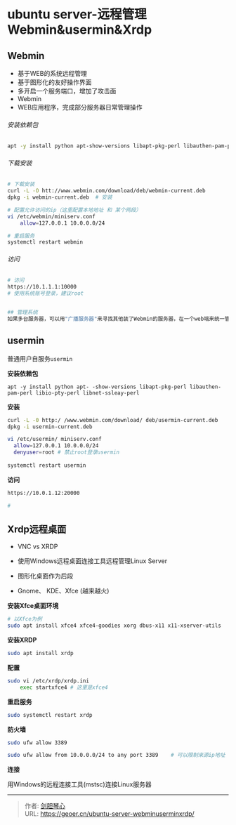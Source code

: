 # ubuntu server-远程管理 Webmin&usermin&Xrdp




## Webmin

- 基于WEB的系统远程管理
- 基于图形化的友好操作界面
- 多开启一个服务端口，增加了攻击面
- Webmin
- WEB应用程序，完成部分服务器日常管理操作



###### 安装依赖包

```bash
apt -y install python apt-show-versions libapt-pkg-perl libauthen-pam-perl libio-pty-perl libnet-ssleay-perl
```



###### 下载安装

```bash
# 下载安装
curl -L -O htt://www.webmin.com/download/deb/webmin-current.deb
dpkg -i webmin-current.deb	# 安装

# 配置允许访问的ip（这里配置本地地址 和 某个网段）
vi /etc/webmin/miniserv.conf
	allow=127.0.0.1 10.0.0.0/24

# 重启服务
systemctl restart webmin

```

###### 访问

```bash
# 访问
https://10.1.1.1:10000
# 使用系统账号登录，建议root


## 管理系统
如果多台服务器，可以用"广播服务器"来寻找其他装了Webmin的服务器，在一个web端来统一管理

```





## usermin

普通用户自服务`usermin`



**安装依赖包**

```
apt -y install python apt- -show-versions libapt-pkg-perl libauthen-pam-perl libio-pty-perl libnet-ssleay-perl
```

**安装**

```bash
curl -L -0 http:/ /www.webmin.com/download/ deb/usermin-current.deb
dpkg -i usermin-current.deb

vi /etc/usermin/ miniserv.conf
  allow=127.0.0.1 10.0.0.0/24 
  denyuser=root	# 禁止root登录usermin
  
systemctl restart usermin
```



**访问**

```bash
https://10.0.1.12:20000

# 
```



## Xrdp远程桌面

- VNC vs XRDP

- 使用Windows远程桌面连接工具远程管理Linux Server

- 图形化桌面作为后段

- Gnome、 KDE、Xfce (越来越火)

  

**安装Xfce桌面环境**

  ```bash
# 以Xfce为例
sudo apt install xfce4 xfce4-goodies xorg dbus-x11 x11-xserver-utils
  ```

**安装XRDP**

  ```bash
sudo apt install xrdp
  ```

**配置**

```bash
sudo vi /etc/xrdp/xrdp.ini
	exec startxfce4	# 这里是xfce4
```

**重启服务**

```bash
sudo systemctl restart xrdp
```

**防火墙**

```bash
sudo ufw allow 3389

sudo ufw allow from 10.0.0.0/24 to any port 3389	# 可以限制来源ip地址
```

**连接**

用Windows的远程连接工具(mstsc)连接Linux服务器


---

> 作者: [剑胆琴心](http://geoer.cn)  
> URL: https://geoer.cn/ubuntu-server-webminuserminxrdp/  

